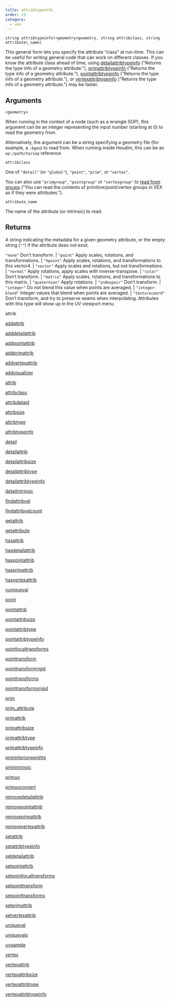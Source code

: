 ```yaml
---
title: attribtypeinfo
order: 13
category:
  - vex
---
```


`string attribtypeinfo(<geometry>geometry, string attribclass, string attribute\_name)`

This general form lets you specify the attribute “class” at run-time. This can be useful for writing general code that can work on different classes.
If you know the attribute class ahead of time, using [detailattribtypeinfo](detailattribtypeinfo.html) ("Returns the type info of a geometry attribute."), [primattribtypeinfo](primattribtypeinfo.html) ("Returns the type info of a geometry attribute."), [pointattribtypeinfo](pointattribtypeinfo.html) ("Returns the type info of a geometry attribute."), or [vertexattribtypeinfo](vertexattribtypeinfo.html) ("Returns the type info of a geometry attribute.") may be faster.

## Arguments

`<geometry>`

When running in the context of a node (such as a wrangle SOP), this argument can be an integer representing the input number (starting at 0) to read the geometry from.

Alternatively, the argument can be a string specifying a geometry file (for example, a `.bgeo`) to read from. When running inside Houdini, this can be an `op:/path/to/sop` reference.

`attribclass`

One of `"detail"` (or `"global"`), `"point"`, `"prim"`, or `"vertex"`.

You can also use `"primgroup"`, `"pointgroup"` or `"vertexgroup"` to [read from groups](../groups.html) ("You can read the contents of primitive/point/vertex groups in VEX as if they were attributes.").

`attribute_name`

The name of the attribute (or intrinsic) to read.

## Returns

A string indicating the metadata for a given geometry attribute, or the empty string (`""`) if the attribute does not exist.

`"none"` Don’t transform.
|
`"point"` Apply scales, rotations, and transformations.
|
`"hpoint"` Apply scales, rotations, and transformations to this vector4.
|
`"vector"` Apply scales and rotations, but not transformations.
|
`"normal"` Apply rotations, apply scales with inverse-transpose.
|
`"color"` Don’t transform.
|
`"matrix"` Apply scales, rotations, and transformations to this matrix.
|
`"quaternion"` Apply rotations.
|
`"indexpair"` Don’t transform.
|
`"integer"` Do not blend this value when points are averaged.
|
`"integer-blend"` Integer values that blend when points are averaged.
|
`"texturecoord"` Don’t transform, and try to preserve seams when interpolating.
Attributes with this type will show up in the UV viewport menu.

attrib

[addattrib](addattrib.html)

[adddetailattrib](adddetailattrib.html)

[addpointattrib](addpointattrib.html)

[addprimattrib](addprimattrib.html)

[addvertexattrib](addvertexattrib.html)

[addvisualizer](addvisualizer.html)

[attrib](attrib.html)

[attribclass](attribclass.html)

[attribdataid](attribdataid.html)

[attribsize](attribsize.html)

[attribtype](attribtype.html)

[attribtypeinfo](attribtypeinfo.html)

[detail](detail.html)

[detailattrib](detailattrib.html)

[detailattribsize](detailattribsize.html)

[detailattribtype](detailattribtype.html)

[detailattribtypeinfo](detailattribtypeinfo.html)

[detailintrinsic](detailintrinsic.html)

[findattribval](findattribval.html)

[findattribvalcount](findattribvalcount.html)

[getattrib](getattrib.html)

[getattribute](getattribute.html)

[hasattrib](hasattrib.html)

[hasdetailattrib](hasdetailattrib.html)

[haspointattrib](haspointattrib.html)

[hasprimattrib](hasprimattrib.html)

[hasvertexattrib](hasvertexattrib.html)

[nuniqueval](nuniqueval.html)

[point](point.html)

[pointattrib](pointattrib.html)

[pointattribsize](pointattribsize.html)

[pointattribtype](pointattribtype.html)

[pointattribtypeinfo](pointattribtypeinfo.html)

[pointlocaltransforms](pointlocaltransforms.html)

[pointtransform](pointtransform.html)

[pointtransformrigid](pointtransformrigid.html)

[pointtransforms](pointtransforms.html)

[pointtransformsrigid](pointtransformsrigid.html)

[prim](prim.html)

[prim_attribute](prim_attribute.html)

[primattrib](primattrib.html)

[primattribsize](primattribsize.html)

[primattribtype](primattribtype.html)

[primattribtypeinfo](primattribtypeinfo.html)

[priminteriorweights](priminteriorweights.html)

[primintrinsic](primintrinsic.html)

[primuv](primuv.html)

[primuvconvert](primuvconvert.html)

[removedetailattrib](removedetailattrib.html)

[removepointattrib](removepointattrib.html)

[removeprimattrib](removeprimattrib.html)

[removevertexattrib](removevertexattrib.html)

[setattrib](setattrib.html)

[setattribtypeinfo](setattribtypeinfo.html)

[setdetailattrib](setdetailattrib.html)

[setpointattrib](setpointattrib.html)

[setpointlocaltransforms](setpointlocaltransforms.html)

[setpointtransform](setpointtransform.html)

[setpointtransforms](setpointtransforms.html)

[setprimattrib](setprimattrib.html)

[setvertexattrib](setvertexattrib.html)

[uniqueval](uniqueval.html)

[uniquevals](uniquevals.html)

[uvsample](uvsample.html)

[vertex](vertex.html)

[vertexattrib](vertexattrib.html)

[vertexattribsize](vertexattribsize.html)

[vertexattribtype](vertexattribtype.html)

[vertexattribtypeinfo](vertexattribtypeinfo.html)
